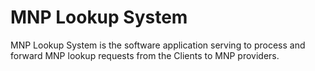 # MNP Lookup System

MNP Lookup System is the software application serving to process and forward MNP lookup requests from the Clients to MNP providers.
